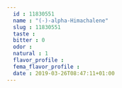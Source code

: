 ```yaml
---
  id : 11830551
  name : "(-)-alpha-Himachalene"
  slug : 11830551
  taste : 
  bitter : 0
  odor : 
  natural : 1
  flavor_profile : 
  fema_flavor_profile : 
  date : 2019-03-26T08:47:11+01:00
---
```



